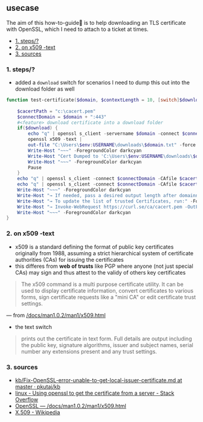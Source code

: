## usecase
The aim of this how-to-guide🏁 is to help downloading an TLS certificate with OpenSSL, which I need to attach to a ticket at times. 

<!-- TOC -->

- [1. steps/?](#1-steps)
- [2. on x509 -text](#2-on-x509--text)
- [3. sources](#3-sources)

<!-- /TOC -->

### 1. steps/?

* added a `download` switch for scenarios I need to dump this out into the download folder as well 

```powershell
function test-certificate($domain, $contextLength = 10, [switch]$download) {
    
    $cacertPath = "c:\cacert.pem"
    $connectDomain = $domain + ":443"
    #<feature> download certificate into a download folder
    if($download) {
        echo "q" | openssl s_client -servername $domain -connect $connectDomain -CAfile $cacertPath  | 
        openssl x509 -text | 
        out-file "C:\Users\$env:USERNAME\downloads\$domain.txt" -force
        Write-Host "~~~" -ForegroundColor darkcyan
        Write-Host "Cert Dumped to 'C:\Users\$env:USERNAME\downloads\$domain.txt'" -ForegroundColor darkcyan
        Write-Host "~~~" -ForegroundColor darkcyan
        Pause
    }
    echo "q" | openssl s_client -connect $connectDomain -CAfile $cacertPath  | openssl x509 -noout -enddate | sls "notAfter.*"
    echo "q" | openssl s_client -connect $connectDomain -CAfile $cacertPath  | sls "certificate chain" -Context $contextLength
    Write-Host "~~~" -ForegroundColor darkcyan
    Write-Host "→ If needed, pass a desired output length after domainname" -ForegroundColor darkcyan
    Write-Host "→ To update the list of trusted Certificates, run:" -ForegroundColor darkcyan
    Write-Host "→ Invoke-WebRequest https://curl.se/ca/cacert.pem -OutFile 'c:\cacert.pem'" -ForegroundColor darkcyan
    Write-Host "~~~" -ForegroundColor darkcyan
}
```

### 2. on x509 -text
* x509 is a standard defining the format of public key certificates originally from 1988, assuming a strict hierarchical system of certificate authorities (CAs) for issuing the certificates
* this differes from **web of trusts** like PGP where anyone (not just special CAs) may sign and thus attest to the validy of others key certificates

> The x509 command is a multi purpose certificate utility. It can be used to display certificate information, convert certificates to various forms, sign certificate requests like a "mini CA" or edit certificate trust settings.

— from [/docs/man1.0.2/man1/x509.html](https://www.openssl.org/docs/man1.0.2/man1/x509.html)

* the text switch 

> prints out the certificate in text form. Full details are output including the public key, signature algorithms, issuer and subject names, serial number any extensions present and any trust settings.

### 3. sources
* [kb/Fix-OpenSSL-error-unable-to-get-local-issuer-certificate.md at master · pkutaj/kb](https://github.com/pkutaj/kb/blob/master/ntw/2021-02-19-Fix-OpenSSL-error-unable-to-get-local-issuer-certificate.md)
* [linux - Using openssl to get the certificate from a server - Stack Overflow](https://stackoverflow.com/questions/7885785/using-openssl-to-get-the-certificate-from-a-server)
* [OpenSSL — /docs/man1.0.2/man1/x509.html](https://www.openssl.org/docs/man1.0.2/man1/x509.html)
* [X.509 - Wikipedia](https://en.wikipedia.org/wiki/X.509#History_and_usage)
